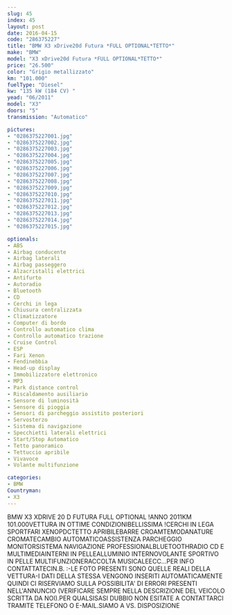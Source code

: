 ```yaml
---
slug: 45
index: 45
layout: post
date: 2016-04-15
code: "286375227"
title: "BMW X3 xDrive20d Futura *FULL OPTIONAL*TETTO*"
make: "BMW"
model: "X3 xDrive20d Futura *FULL OPTIONAL*TETTO*"
price: "26.500"
color: "Grigio metallizzato"
km: "101.000"
fuelType: "Diesel"
kw: "135 kW (184 CV) "
yead: "06/2011"
model: "X3"
doors: "5"
transmission: "Automatico"

pictures:
- "0286375227001.jpg"
- "0286375227002.jpg"
- "0286375227003.jpg"
- "0286375227004.jpg"
- "0286375227005.jpg"
- "0286375227006.jpg"
- "0286375227007.jpg"
- "0286375227008.jpg"
- "0286375227009.jpg"
- "0286375227010.jpg"
- "0286375227011.jpg"
- "0286375227012.jpg"
- "0286375227013.jpg"
- "0286375227014.jpg"
- "0286375227015.jpg"

optionals:
- ABS
- Airbag conducente
- Airbag laterali
- Airbag passeggero
- Alzacristalli elettrici
- Antifurto
- Autoradio
- Bluetooth
- CD
- Cerchi in lega
- Chiusura centralizzata
- Climatizzatore
- Computer di bordo
- Controllo automatico clima
- Controllo automatico trazione
- Cruise Control
- ESP
- Fari Xenon
- Fendinebbia
- Head-up display
- Immobilizzatore elettronico
- MP3
- Park distance control
- Riscaldamento ausiliario
- Sensore di luminosità
- Sensore di pioggia
- Sensori di parcheggio assistito posteriori
- Servosterzo
- Sistema di navigazione
- Specchietti laterali elettrici
- Start/Stop Automatico
- Tetto panoramico
- Tettuccio apribile
- Vivavoce
- Volante multifunzione

categories:
- BMW
Countryman:
- X3
---
```

BMW X3 XDRIVE 20 D FUTURA FULL OPTIONAL !ANNO 2011KM 101.000VETTURA IN OTTIME CONDIZIONIBELLISSIMA !CERCHI IN LEGA SPORTFARI XENOPDCTETTO APRIBILEBARRE CROAMTEMODANATURE CROMATECAMBIO AUTOMATICOASSISTENZA PARCHEGGIO MONITORSISTEMA NAVIGAZIONE PROFESSIONALBLUETOOTHRADIO CD E MULTIMEDIAINTERNI IN PELLEALLUMINIO INTERNOVOLANTE SPORTIVO IN PELLE MULTIFUNZIONERACCOLTA MUSICALEECC...PER INFO CONTATTATECIN.B. :-LE FOTO PRESENTI SONO QUELLE REALI DELLA VETTURA-I DATI DELLA STESSA VENGONO INSERITI AUTOMATICAMENTE QUINDI CI RISERVIAMO SULLA POSSIBILITA' DI ERRORI PRESENTI NELL'ANNUNCIO (VERIFICARE SEMPRE NELLA DESCRIZIONE DEL VEICOLO SCRITTA DA NOI).PER QUALSISASI DUBBIO NON ESITATE A CONTATTARCI TRAMITE TELEFONO O E-MAIL.SIAMO A VS. DISPOSIZIONE